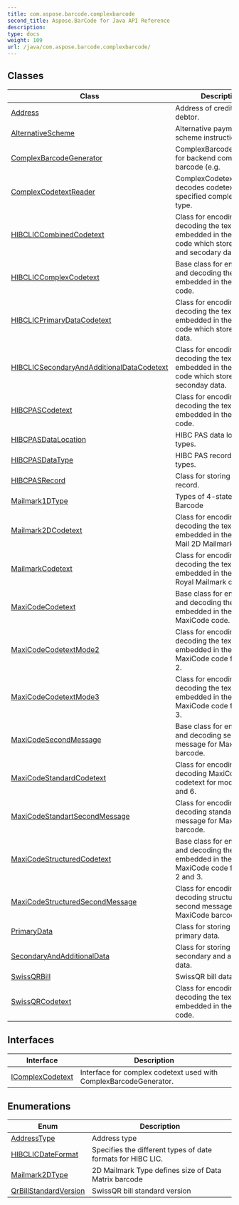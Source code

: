 ```yaml
---
title: com.aspose.barcode.complexbarcode
second_title: Aspose.BarCode for Java API Reference
description: 
type: docs
weight: 109
url: /java/com.aspose.barcode.complexbarcode/
---
```


## Classes

| Class | Description |
| --- | --- |
| [Address](../com.aspose.barcode.complexbarcode/address) | Address of creditor or debtor. |
| [AlternativeScheme](../com.aspose.barcode.complexbarcode/alternativescheme) | Alternative payment scheme instructions |
| [ComplexBarcodeGenerator](../com.aspose.barcode.complexbarcode/complexbarcodegenerator) | ComplexBarcodeGenerator for backend complex barcode (e.g. |
| [ComplexCodetextReader](../com.aspose.barcode.complexbarcode/complexcodetextreader) | ComplexCodetextReader decodes codetext to specified complex barcode type. |
| [HIBCLICCombinedCodetext](../com.aspose.barcode.complexbarcode/hibcliccombinedcodetext) | Class for encoding and decoding the text embedded in the HIBC LIC code which stores primary and secodary data. |
| [HIBCLICComplexCodetext](../com.aspose.barcode.complexbarcode/hibcliccomplexcodetext) | Base class for encoding and decoding the text embedded in the HIBC LIC code. |
| [HIBCLICPrimaryDataCodetext](../com.aspose.barcode.complexbarcode/hibclicprimarydatacodetext) | Class for encoding and decoding the text embedded in the HIBC LIC code which stores primary data. |
| [HIBCLICSecondaryAndAdditionalDataCodetext](../com.aspose.barcode.complexbarcode/hibclicsecondaryandadditionaldatacodetext) | Class for encoding and decoding the text embedded in the HIBC LIC code which stores seconday data. |
| [HIBCPASCodetext](../com.aspose.barcode.complexbarcode/hibcpascodetext) | Class for encoding and decoding the text embedded in the HIBC PAS code. |
| [HIBCPASDataLocation](../com.aspose.barcode.complexbarcode/hibcpasdatalocation) | HIBC PAS data location types. |
| [HIBCPASDataType](../com.aspose.barcode.complexbarcode/hibcpasdatatype) | HIBC PAS record's data types. |
| [HIBCPASRecord](../com.aspose.barcode.complexbarcode/hibcpasrecord) | Class for storing HIBC PAS record. |
| [Mailmark1DType](../com.aspose.barcode.complexbarcode/mailmark1dtype) | Types of 4-state Mailmark Barcode |
| [Mailmark2DCodetext](../com.aspose.barcode.complexbarcode/mailmark2dcodetext) | Class for encoding and decoding the text embedded in the Royal Mail 2D Mailmark code. |
| [MailmarkCodetext](../com.aspose.barcode.complexbarcode/mailmarkcodetext) | Class for encoding and decoding the text embedded in the 4-state Royal Mailmark code. |
| [MaxiCodeCodetext](../com.aspose.barcode.complexbarcode/maxicodecodetext) | Base class for encoding and decoding the text embedded in the MaxiCode code. |
| [MaxiCodeCodetextMode2](../com.aspose.barcode.complexbarcode/maxicodecodetextmode2) | Class for encoding and decoding the text embedded in the MaxiCode code for modes 2. |
| [MaxiCodeCodetextMode3](../com.aspose.barcode.complexbarcode/maxicodecodetextmode3) | Class for encoding and decoding the text embedded in the MaxiCode code for modes 3. |
| [MaxiCodeSecondMessage](../com.aspose.barcode.complexbarcode/maxicodesecondmessage) | Base class for encoding and decoding second message for MaxiCode barcode. |
| [MaxiCodeStandardCodetext](../com.aspose.barcode.complexbarcode/maxicodestandardcodetext) | Class for encoding and decoding MaxiCode codetext for modes 4, 5 and 6. |
| [MaxiCodeStandartSecondMessage](../com.aspose.barcode.complexbarcode/maxicodestandartsecondmessage) | Class for encoding and decoding standart second message for MaxiCode barcode. |
| [MaxiCodeStructuredCodetext](../com.aspose.barcode.complexbarcode/maxicodestructuredcodetext) | Base class for encoding and decoding the text embedded in the MaxiCode code for modes 2 and 3. |
| [MaxiCodeStructuredSecondMessage](../com.aspose.barcode.complexbarcode/maxicodestructuredsecondmessage) | Class for encoding and decoding structured second message for MaxiCode barcode. |
| [PrimaryData](../com.aspose.barcode.complexbarcode/primarydata) | Class for storing HIBC LIC primary data. |
| [SecondaryAndAdditionalData](../com.aspose.barcode.complexbarcode/secondaryandadditionaldata) | Class for storing HIBC LIC secondary and additional data. |
| [SwissQRBill](../com.aspose.barcode.complexbarcode/swissqrbill) | SwissQR bill data |
| [SwissQRCodetext](../com.aspose.barcode.complexbarcode/swissqrcodetext) | Class for encoding and decoding the text embedded in the SwissQR code. |

## Interfaces

| Interface | Description |
| --- | --- |
| [IComplexCodetext](../com.aspose.barcode.complexbarcode/icomplexcodetext) | Interface for complex codetext used with ComplexBarcodeGenerator. |

## Enumerations

| Enum | Description |
| --- | --- |
| [AddressType](../com.aspose.barcode.complexbarcode/addresstype) | Address type |
| [HIBCLICDateFormat](../com.aspose.barcode.complexbarcode/hibclicdateformat) | Specifies the different types of date formats for HIBC LIC. |
| [Mailmark2DType](../com.aspose.barcode.complexbarcode/mailmark2dtype) | 2D Mailmark Type defines size of Data Matrix barcode |
| [QrBillStandardVersion](../com.aspose.barcode.complexbarcode/qrbillstandardversion) | SwissQR bill standard version |
